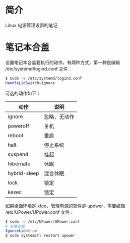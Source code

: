 # 简介

Linux 电源管理设置的笔记

# 笔记本合盖

设置笔记本合盖要执行的动作，有两种方式，第一种是编辑 /etc/systemd/logind.conf 文件：

```bash
$ sudo -e /etc/systemd/logind.conf
HandleLidSwitch=ignore
```

可选的动作如下：

| 动作         | 说明         |
| ------------ | ------------ |
| ignore       | 忽略，无动作 |
| poweroff     | 关机         |
| reboot       | 重启         |
| halt         | 停止系统     |
| suspend      | 挂起         |
| hibernate    | 休眠         |
| hybrid-sleep | 混合休眠     |
| lock         | 锁定         |
| kexec        | 锁定         |

如果桌面环境是 xfce，管理电源的软件是 upower，需要编辑 /etc/UPower/UPower.conf 文件：

```bash
$ sudo -e /etc/UPower/UPower.conf
# 忽略合盖
IgnoreLid=true
$ sudo systemctl restart upower
```

